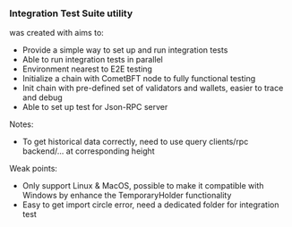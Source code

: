 
### Integration Test Suite utility
was created with aims to:

- Provide a simple way to set up and run integration tests
- Able to run integration tests in parallel
- Environment nearest to E2E testing
- Initialize a chain with CometBFT node to fully functional testing
- Init chain with pre-defined set of validators and wallets, easier to trace and debug
- Able to set up test for Json-RPC server

Notes:

- To get historical data correctly, need to use query clients/rpc backend/... at corresponding height

Weak points:

- Only support Linux & MacOS, possible to make it compatible with Windows by enhance the TemporaryHolder functionality
- Easy to get import circle error, need a dedicated folder for integration test